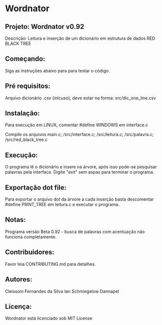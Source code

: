 # Wordnator
## Projeto: Wordnator v0.92
Descrição: Leitura e inserção de um dicionário em estrutura de dados RED BLACK TREE

## Começando:
Siga as instruções abaixo para para testar o código.

## Pré requisitos:
Arquivo dicionário .csv (inlcuso), deve estar na forma: src/dic_one_line.csv

## Instalação: 

Para execução em LINUX, comentar #define WINDOWS em interface.c

Compile os arquivos main.c; /src/interface.c; /src/leitura.c; /src/palavra.c; /src/red_black_tree.c

## Execução:
O programa lê o dicionário e insere na árvore, após isso pode-se pesquisar palavras pela interface.
Digite "exit" sem aspas para terminar o programa.

## Exportação dot file:
Para exportar o arquivo dot da árvore a cada inserção basta descomentar #define PRINT_TREE em leitura.c e executar o programa.

## Notas: 
Programa versão Beta 0.92 - busca de palavras com acentuação não funciona completamente.

## Contribuidores:
Favor leia CONTRIBUTING.md para detalhes.

## Autores:
Cleissom Fernandes da Silva
Ian Schmiegelow Dannapel

## Licença:
Wordnator está licenciado sob MIT License
